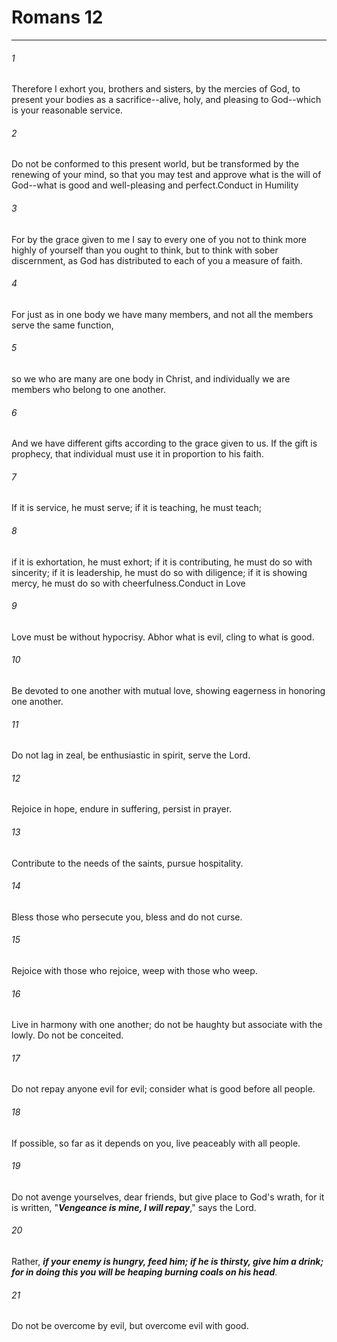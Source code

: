 # Romans 12
***



###### 1 
Therefore I exhort you, brothers and sisters, by the mercies of God, to present your bodies as a sacrifice--alive, holy, and pleasing to God--which is your reasonable service. 

###### 2 
Do not be conformed to this present world, but be transformed by the renewing of your mind, so that you may test and approve what is the will of God--what is good and well-pleasing and perfect.Conduct in Humility 

###### 3 
For by the grace given to me I say to every one of you not to think more highly of yourself than you ought to think, but to think with sober discernment, as God has distributed to each of you a measure of faith. 

###### 4 
For just as in one body we have many members, and not all the members serve the same function, 

###### 5 
so we who are many are one body in Christ, and individually we are members who belong to one another. 

###### 6 
And we have different gifts according to the grace given to us. If the gift is prophecy, that individual must use it in proportion to his faith. 

###### 7 
If it is service, he must serve; if it is teaching, he must teach; 

###### 8 
if it is exhortation, he must exhort; if it is contributing, he must do so with sincerity; if it is leadership, he must do so with diligence; if it is showing mercy, he must do so with cheerfulness.Conduct in Love 

###### 9 
Love must be without hypocrisy. Abhor what is evil, cling to what is good. 

###### 10 
Be devoted to one another with mutual love, showing eagerness in honoring one another. 

###### 11 
Do not lag in zeal, be enthusiastic in spirit, serve the Lord. 

###### 12 
Rejoice in hope, endure in suffering, persist in prayer. 

###### 13 
Contribute to the needs of the saints, pursue hospitality. 

###### 14 
Bless those who persecute you, bless and do not curse. 

###### 15 
Rejoice with those who rejoice, weep with those who weep. 

###### 16 
Live in harmony with one another; do not be haughty but associate with the lowly. Do not be conceited. 

###### 17 
Do not repay anyone evil for evil; consider what is good before all people. 

###### 18 
If possible, so far as it depends on you, live peaceably with all people. 

###### 19 
Do not avenge yourselves, dear friends, but give place to God's wrath, for it is written, "**_Vengeance is mine, I will repay_**," says the Lord. 

###### 20 
Rather, **_if your enemy is hungry, feed him; if he is thirsty, give him a drink; for in doing this you will be heaping burning coals on his head_**. 

###### 21 
Do not be overcome by evil, but overcome evil with good.
